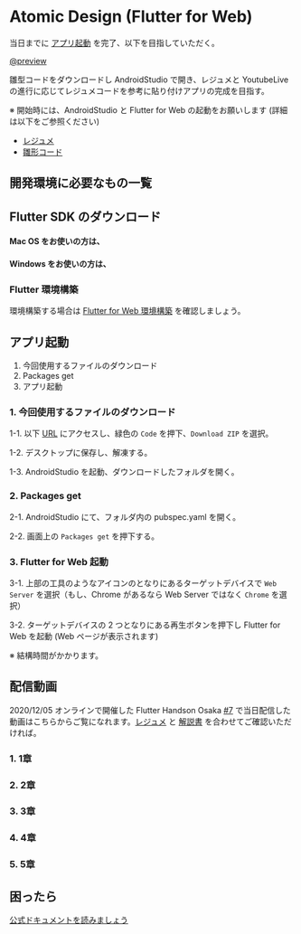 # Atomic Design (Flutter for Web)

<HistoryTags :tags="['Flutter for Web', 'Flutter', 'Atomic Design']" />

当日までに [アプリ起動](#アプリ起動) を完了、以下を目指していただく。

[@preview](https://github.com/YujiOnishi/flutter_atomic_handson_hinagata)

雛型コードをダウンロードし AndroidStudio で開き、レジュメと YoutubeLive の進行に応じてレジュメコードを参考に貼り付けアプリの完成を目指す。

※ 開始時には、AndroidStudio と Flutter for Web の起動をお願いします (詳細は以下をご参照ください)

- [レジュメ](https://docs.google.com/presentation/d/1fPNGFQLCMzOlHE9YqsP_aQ2G0LDqqsAsFsMTMB6MdxA/edit#slide=id.g8821f73e74_1_5)
- [雛形コード](https://github.com/YujiOnishi/-flutter_atomic_handson_resume)

## 開発環境に必要なもの一覧

<Environment />

## Flutter SDK のダウンロード

#### Mac OS をお使いの方は、

<SDKInstall os="macos" version="1.23.0-18.1.pre-beta" />

#### Windows をお使いの方は、

<SDKInstall os="windows" version="1.23.0-18.1.pre-beta" />

### Flutter 環境構築

環境構築する場合は [Flutter for Web 環境構築](/handson/basic_web) を確認しましょう。

## アプリ起動

1. 今回使用するファイルのダウンロード
2. Packages get
3. アプリ起動

### 1. 今回使用するファイルのダウンロード

1-1. 以下 [URL](https://github.com/YujiOnishi/flutter_atomic_handson_hinagata) にアクセスし、緑色の `Code` を押下、`Download ZIP` を選択。

1-2. デスクトップに保存し、解凍する。

1-3. AndroidStudio を起動、ダウンロードしたフォルダを開く。

### 2. Packages get

2-1. AndroidStudio にて、フォルダ内の pubspec.yaml を開く。

2-2. 画面上の `Packages get` を押下する。

### 3. Flutter for Web 起動

3-1. 上部の工具のようなアイコンのとなりにあるターゲットデバイスで `Web Server` を選択（もし、Chrome があるなら Web Server ではなく `Chrome` を選択）

3-2. ターゲットデバイスの 2 つとなりにある再生ボタンを押下し Flutter for Web を起動 (Web ページが表示されます)

※ 結構時間がかかります。

## 配信動画

2020/12/05 オンラインで開催した Flutter Handson Osaka [#7](https://flutter-jp.connpass.com/event/194004/) で当日配信した動画はこちらからご覧になれます。[レジュメ](https://github.com/YujiOnishi/-flutter_atomic_handson_resume/) と [解説書](https://docs.google.com/spreadsheets/d/1MB4Ph9kY-g7RiXNdHV3ll7iY0hKRLe160U4KpcFNzVE/edit#gid=1226069133) を合わせてご確認いただければ。

### 1. 1章

<YouTubeVideo video-id="koMMSSQHjOU" title="Atomic Design 1章" />

<!--
[https://www.youtube.com/watch?v=koMMSSQHjOU](https://www.youtube.com/watch?v=koMMSSQHjOU)
-->

### 2. 2章

<YouTubeVideo video-id="rBtnmLidjes" title="Atomic Design 2章" />

<!--
[https://www.youtube.com/watch?v=rBtnmLidjes](https://www.youtube.com/watch?v=rBtnmLidjes)
-->

### 3. 3章

<YouTubeVideo video-id="2agTS7ffo0s" title="Atomic Design 3章" />

<!--
[https://www.youtube.com/watch?v=2agTS7ffo0s](https://www.youtube.com/watch?v=2agTS7ffo0s)
-->

### 4. 4章

<YouTubeVideo video-id="q7pxC7xtCI4" title="Atomic Design 4章" />

<!--
[https://www.youtube.com/watch?v=q7pxC7xtCI4](https://www.youtube.com/watch?v=q7pxC7xtCI4)
-->

### 5. 5章

<YouTubeVideo video-id="FK5OtLrajkk" title="Atomic Design 5章" />

<!--
[https://www.youtube.com/watch?v=FK5OtLrajkk](https://www.youtube.com/watch?v=FK5OtLrajkk)
-->

## 困ったら

 [公式ドキュメントを読みましょう](http://flutter.io/)
